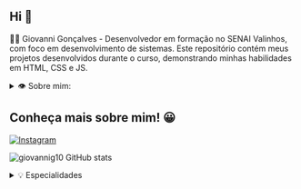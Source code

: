 ## Hi 👋

🧙‍♂️ Giovanni Gonçalves - Desenvolvedor em formação no SENAI Valinhos, com foco em desenvolvimento de sistemas. Este repositório contém meus projetos desenvolvidos durante o curso, demonstrando minhas habilidades em HTML, CSS e JS.

<details>
  <summary>👁️ Sobre mim:</summary>

- Apaixonado por futebol, com especialidade em HTML um recente programador se desenvolvendo na área, uma pessoal extrovertida que se diverte fazendo seus projetos.
</details>


## Conheça mais sobre mim! 😀

[![Instagram](https://img.shields.io/badge/Instagram-E4405F?style=for-the-badge&logo=instagram&logoColor=white)]()

![giovannig10 GitHub stats](https://github-readme-stats.vercel.app/api?username=giovannig10&show_icons=true&theme=transparent)

<details>
 <summary>💡 Especialidades </summary>
  <div style="flex-basis: 48%;">
    <h3>Programming Languages</h3>
    <img align="center" alt="Js" height="30" width="40" src="https://raw.githubusercontent.com/devicons/devicon/master/icons/javascript/javascript-plain.svg">
    <img align="center" alt="HTML" height="30" width="40" src="https://raw.githubusercontent.com/devicons/devicon/master/icons/html5/html5-original.svg">
    <img align="center" alt="CSS" height="30" width="40" src="https://raw.githubusercontent.com/devicons/devicon/master/icons/css3/css3-original.svg">
  </div>
</details>
